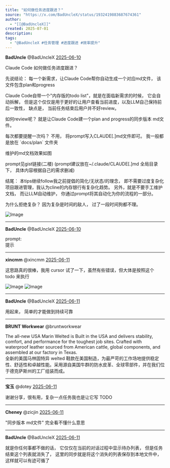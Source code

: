```yaml
---
title: "如何做任务进度跟进？"
source: "https://x.com/BadUncleX/status/1932419883687674361"
author:
  - "[[@BadUncleX]]"
created: 2025-07-01
description:
tags:
  - "@BadUncleX #任务管理 #进度跟进 #效率提升"
---
```

**BadUncle** @BadUncleX [2025-06-10](https://x.com/BadUncleX/status/1932419883687674361)

Claude Code 如何做任务进度跟进？

先说结论： 每一个新需求，让Claude Code帮你自动生成一个对应md文件， 该文件包含plan和progress

Claude Code自带一个"内存版的todo list"，就是在面临新需求的时候， 它会自动拆解， 但是这个仅仅是用于更好的让用户查看当前进度，以及LLM自己保持前后一致性， 缺点是， 当前任务结束后用户并不好review。

如何review呢？ 就是让Claude Code建一个plan and progress的同步版本 md文件。

每次都要提醒一次吗？ 不用， 将prompt写入CLAUDE\[.\]md文件即可。 我一般都是放在 \`docs/plan\` 文件夹

维护的md文档效果如图

prompt见gist链接(二楼) (prompt建议放在~/.claude/CLAUDE\[.\]md 全局目录下， 具体内容根据自己的需求删减)

结尾： 本tips继续follow我之前提倡的简化/无状态/的理念， 即不需要过度复杂化项目跟进管理，我认为cline的内存银行有复杂化趋势。 另外，就是不要手工维护文档， 而让LLM自动维护， 你通过prompt将其自动化为你的流程的一部分。

为什么拒绝复杂？ 因为复杂是时间的敌人， 过了一段时间狗都不理。

![Image](https://pbs.twimg.com/media/GtFUaytbYAA-YxE?format=jpg&name=large)

---

**BadUncle** @BadUncleX [2025-06-10](https://x.com/BadUncleX/status/1932419886460121160)

prompt:  
提示

---

**xincmm** @xincmm [2025-06-11](https://x.com/xincmm/status/1932700944434884665)

这思路真的很棒，我用 cursor 试了一下，虽然有些错误，但大体是按照这个 todo 来执行

![Image](https://pbs.twimg.com/media/GtJUj9HbUAA58Z4?format=jpg&name=large) ![Image](https://pbs.twimg.com/media/GtJVFUfbMAE7S5Z?format=jpg&name=large)

---

**BadUncle** @BadUncleX [2025-06-11](https://x.com/BadUncleX/status/1932702211072799047)

用起来， 简单的才能做到持续可靠

---

**BRUNT Workwear** @bruntworkwear

The all-new USA Marin Welted is Built in the USA and delivers stability, comfort, and performance for the toughest job sites. Crafted with waterproof leather sourced from American cattle, global components, and assembled at our factory in Texas.  
全新的美国马林固特异 welted 鞋款在美国制造，为最严苛的工作场地提供稳定性、舒适性和卓越性能。采用源自美国牛群的防水皮革、全球零部件，并在我们位于德克萨斯州的工厂组装而成。

---

**宝玉** @dotey [2025-06-11](https://x.com/dotey/status/1932589637974798473)

谢谢分享，很有用，复杂一点任务我也是让它写 TODO

---

**Cheney** @zicjin [2025-06-11](https://x.com/zicjin/status/1932648875783041394)

"同步版本 md文件" 完全看不懂什么意思

---

**BadUncle** @BadUncleX [2025-06-11](https://x.com/BadUncleX/status/1932688678960402588)

就是你任何事都不做的话， 它仅仅在当前的对话过程中显示待办列表， 但是任务结束这个列表就消失了， 这里的同步就是将这个消失的列表保存到本地文件中， 这样就可以有迹可循了

